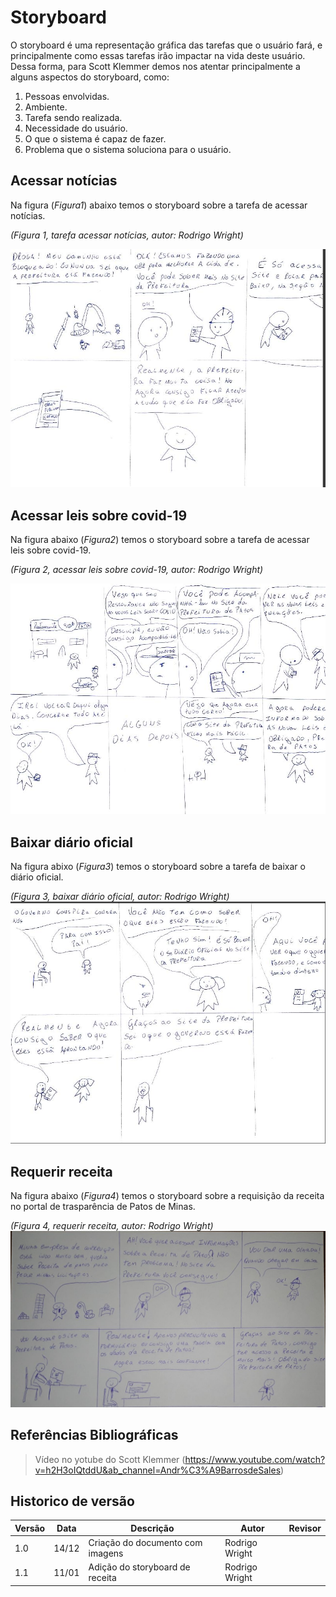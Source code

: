 # Storyboard

O storyboard é uma representação gráfica das tarefas que o usuário fará, e principalmente como essas tarefas irão impactar na vida deste usuário. Dessa forma, para Scott Klemmer demos nos atentar principalmente a alguns aspectos do storyboard, como:

1. Pessoas envolvidas.
2. Ambiente.
3. Tarefa sendo realizada.
4. Necessidade do usuário.
5. O que o sistema é capaz de fazer.
6. Problema que o sistema soluciona para o usuário.

## Acessar notícias

Na figura (_Figura1_) abaixo temos o storyboard sobre a tarefa de acessar notícias.

_(Figura 1, tarefa acessar notícias, autor: Rodrigo Wright)_

![Figura 1](../assets/construtora.jpeg)

## Acessar leis sobre covid-19

Na figura abaixo (_Figura2_) temos o storyboard sobre a tarefa de acessar leis sobre covid-19.

_(Figura 2, acessar leis sobre covid-19, autor: Rodrigo Wright)_

![Figura 2](../assets/restaurante.jpeg)

## Baixar diário oficial

Na figura abixo (_Figura3_) temos o storyboard sobre a tarefa de baixar o diário oficial.

_(Figura 3, baixar diário oficial, autor: Rodrigo Wright)_
![Figura 3](../assets/velho.jpeg)

## Requerir receita
Na figura abaixo (_Figura4_) temos o storyboard sobre a requisição da receita no portal de trasparência de Patos de Minas.

_(Figura 4, requerir receita, autor: Rodrigo Wright)_
![Figura 4](../assets/receita.jpeg)

## Referências Bibliográficas

> Vídeo no yotube do Scott Klemmer (https://www.youtube.com/watch?v=h2H3oIQtddU&ab_channel=Andr%C3%A9BarrosdeSales)

## Historico de versão

| Versão | Data  | Descrição                        | Autor          | Revisor |
| ------ | ----- | -------------------------------- | -------------- | ------- |
| 1.0    | 14/12 | Criação do documento com imagens | Rodrigo Wright |         |
| 1.1    | 11/01 | Adição do storyboard de receita  | Rodrigo Wright |         |
